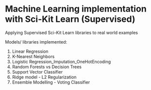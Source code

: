 # Machine Learning implementation with Sci-Kit Learn (Supervised)
Applying Supervised Sci-Kit Learn libraries to real world examples

Models/ libraries implemented: 
1. Linear Regression 
2. K-Nearest Neighbors
3. Logistic Regression_Imputation_OneHotEncoding
4. Random Forests vs Decision Trees
5. Support Vector Classifier
6. Ridge model - L2 Regularization 
7. Ensemble Modelling - Voting Classifier
